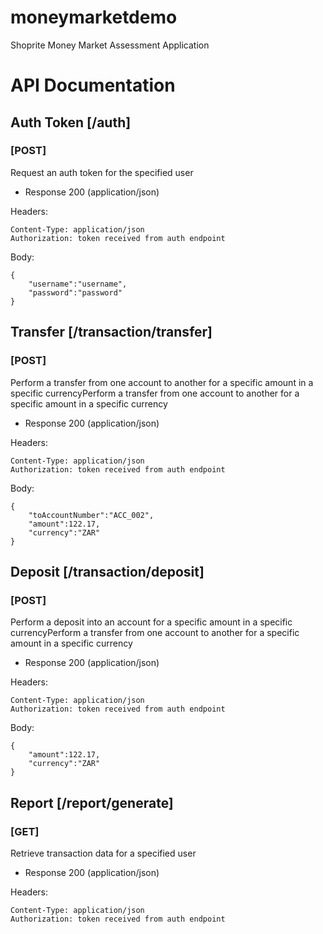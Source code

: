 # moneymarketdemo
Shoprite Money Market Assessment Application

# API Documentation

## Auth Token [/auth]
### [POST]

Request an auth token for the specified user

+ Response 200 (application/json)

Headers:
```
Content-Type: application/json
Authorization: token received from auth endpoint
```

Body:
```
{
    "username":"username",
    "password":"password"
}
```

## Transfer [/transaction/transfer]
### [POST]

Perform a transfer from one account to another for a specific amount in a specific currencyPerform a transfer from one account to another for a specific amount in a specific currency

+ Response 200 (application/json)

Headers:
```
Content-Type: application/json
Authorization: token received from auth endpoint
```

Body:
```
{
    "toAccountNumber":"ACC_002",
    "amount":122.17,
    "currency":"ZAR"
}
```

## Deposit [/transaction/deposit]
### [POST]

Perform a deposit into an account for a specific amount in a specific currencyPerform a transfer from one account to another for a specific amount in a specific currency

+ Response 200 (application/json)

Headers:
```
Content-Type: application/json
Authorization: token received from auth endpoint
```

Body:
```
{
    "amount":122.17,
    "currency":"ZAR"
}
```

## Report [/report/generate]
### [GET]

Retrieve transaction data for a specified user

+ Response 200 (application/json)

Headers:
```
Content-Type: application/json
Authorization: token received from auth endpoint
```